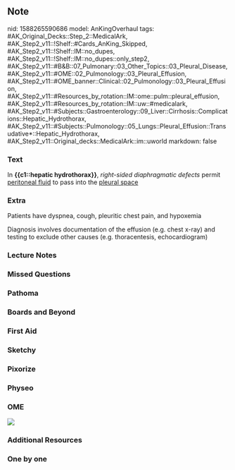 ## Note
nid: 1588265590686
model: AnKingOverhaul
tags: #AK_Original_Decks::Step_2::MedicalArk, #AK_Step2_v11::!Shelf::#Cards_AnKing_Skipped, #AK_Step2_v11::!Shelf::IM::no_dupes, #AK_Step2_v11::!Shelf::IM::no_dupes::only_step2, #AK_Step2_v11::#B&B::07_Pulmonary::03_Other_Topics::03_Pleural_Disease, #AK_Step2_v11::#OME::02_Pulmonology::03_Pleural_Effusion, #AK_Step2_v11::#OME_banner::Clinical::02_Pulmonology::03_Pleural_Effusion, #AK_Step2_v11::#Resources_by_rotation::IM::ome::pulm::pleural_effusion, #AK_Step2_v11::#Resources_by_rotation::IM::uw::#medicalark, #AK_Step2_v11::#Subjects::Gastroenterology::09_Liver::Cirrhosis::Complications::Hepatic_Hydrothorax, #AK_Step2_v11::#Subjects::Pulmonology::05_Lungs::Pleural_Effusion::Transudative*::Hepatic_Hydrothorax, #AK_Step2_v11::Original_decks::MedicalArk::im::uworld
markdown: false

### Text
In <b>{{c1::hepatic hydrothorax}}</b>, <i>right-sided diaphragmatic
defects</i> permit <u>peritoneal fluid</u> to pass into the
<u>pleural space</u>

### Extra
Patients have dyspnea, cough, pleuritic chest pain, and hypoxemia
<div>
  Diagnosis involves documentation of the effusion (e.g. chest
  x-ray) and testing to exclude other causes (e.g. thoracentesis,
  echocardiogram)
</div>

### Lecture Notes


### Missed Questions


### Pathoma


### Boards and Beyond


### First Aid


### Sketchy


### Pixorize


### Physeo


### OME
<div class="ome-widget">
  <a href=
  "https://onlinemeded.org/spa/pulmonology/pleural-effusion/acquire?ref=anki">
  <img src="_OME_AnkiFlashcards_Lesson_5.png"></a>
</div>

### Additional Resources


### One by one

